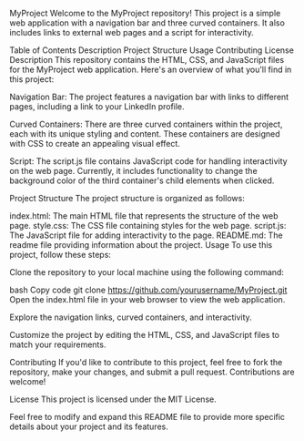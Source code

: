 MyProject
Welcome to the MyProject repository! This project is a simple web application with a navigation bar and three curved containers. It also includes links to external web pages and a script for interactivity.

Table of Contents
Description
Project Structure
Usage
Contributing
License
Description
This repository contains the HTML, CSS, and JavaScript files for the MyProject web application. Here's an overview of what you'll find in this project:

Navigation Bar: The project features a navigation bar with links to different pages, including a link to your LinkedIn profile.

Curved Containers: There are three curved containers within the project, each with its unique styling and content. These containers are designed with CSS to create an appealing visual effect.

Script: The script.js file contains JavaScript code for handling interactivity on the web page. Currently, it includes functionality to change the background color of the third container's child elements when clicked.

Project Structure
The project structure is organized as follows:

index.html: The main HTML file that represents the structure of the web page.
style.css: The CSS file containing styles for the web page.
script.js: The JavaScript file for adding interactivity to the page.
README.md: The readme file providing information about the project.
Usage
To use this project, follow these steps:

Clone the repository to your local machine using the following command:

bash
Copy code
git clone https://github.com/yourusername/MyProject.git
Open the index.html file in your web browser to view the web application.

Explore the navigation links, curved containers, and interactivity.

Customize the project by editing the HTML, CSS, and JavaScript files to match your requirements.

Contributing
If you'd like to contribute to this project, feel free to fork the repository, make your changes, and submit a pull request. Contributions are welcome!

License
This project is licensed under the MIT License.

Feel free to modify and expand this README file to provide more specific details about your project and its features.





